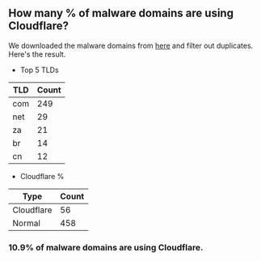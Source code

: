 ## How many % of malware domains are using Cloudflare?


We downloaded the malware domains from [here](https://urlhaus.abuse.ch) and filter out duplicates.
Here's the result.


[//]: # (start replacement)


- Top 5 TLDs

| TLD | Count |
| --- | --- |
| com | 249 |
| net | 29 |
| za | 21 |
| br | 14 |
| cn | 12 |


- Cloudflare %

| Type | Count |
| --- | --- |
| Cloudflare | 56 |
| Normal | 458 |


### 10.9% of malware domains are using Cloudflare.